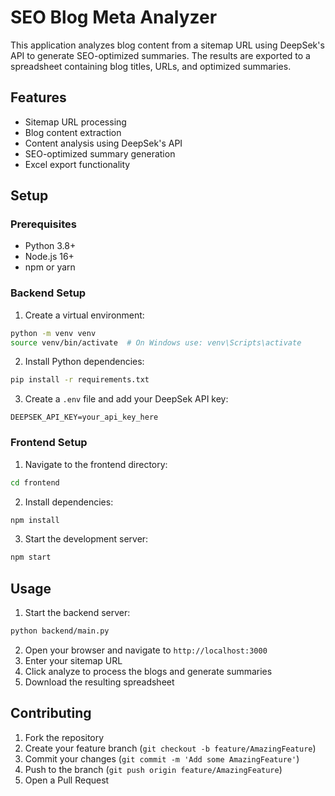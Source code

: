 # SEO Blog Meta Analyzer

This application analyzes blog content from a sitemap URL using DeepSek's API to generate SEO-optimized summaries. The results are exported to a spreadsheet containing blog titles, URLs, and optimized summaries.

## Features
- Sitemap URL processing
- Blog content extraction
- Content analysis using DeepSek's API
- SEO-optimized summary generation
- Excel export functionality

## Setup

### Prerequisites
- Python 3.8+
- Node.js 16+
- npm or yarn

### Backend Setup
1. Create a virtual environment:
```bash
python -m venv venv
source venv/bin/activate  # On Windows use: venv\Scripts\activate
```

2. Install Python dependencies:
```bash
pip install -r requirements.txt
```

3. Create a `.env` file and add your DeepSek API key:
```
DEEPSEK_API_KEY=your_api_key_here
```

### Frontend Setup
1. Navigate to the frontend directory:
```bash
cd frontend
```

2. Install dependencies:
```bash
npm install
```

3. Start the development server:
```bash
npm start
```

## Usage
1. Start the backend server:
```bash
python backend/main.py
```

2. Open your browser and navigate to `http://localhost:3000`
3. Enter your sitemap URL
4. Click analyze to process the blogs and generate summaries
5. Download the resulting spreadsheet

## Contributing
1. Fork the repository
2. Create your feature branch (`git checkout -b feature/AmazingFeature`)
3. Commit your changes (`git commit -m 'Add some AmazingFeature'`)
4. Push to the branch (`git push origin feature/AmazingFeature`)
5. Open a Pull Request 